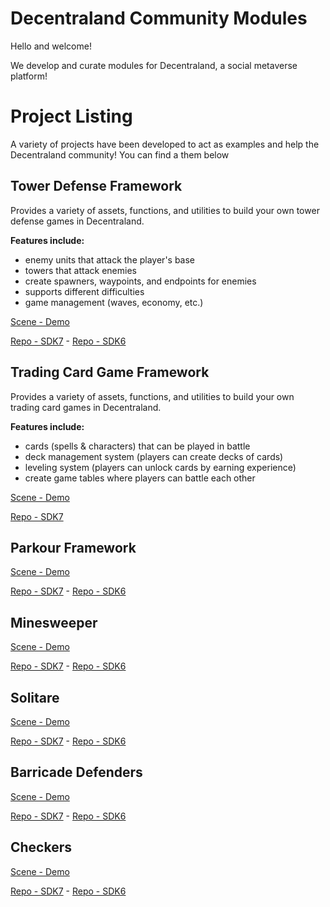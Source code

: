 # Decentraland Community Modules

Hello and welcome!

We develop and curate modules for Decentraland, a social metaverse platform! 


# Project Listing

A variety of projects have been developed to act as examples and help the Decentraland community! You can find a  them below


## Tower Defense Framework
Provides a variety of assets, functions, and utilities to build your own tower defense games in Decentraland. 

**Features include:**
- enemy units that attack the player's base
- towers that attack enemies
- create spawners, waypoints, and endpoints for enemies
- supports different difficulties
- game management (waves, economy, etc.)

[Scene - Demo]()


[Repo - SDK7](https://github.com/Decentraland-Community-Modules/DCL-TD-Framework-SDK7) -
[Repo - SDK6](https://github.com/Decentraland-Community-Modules/DCL-TD-Framework-SDK6)


## Trading Card Game Framework
Provides a variety of assets, functions, and utilities to build your own trading card games in Decentraland.

**Features include:**
- cards (spells & characters) that can be played in battle
- deck management system (players can create decks of cards)
- leveling system (players can unlock cards by earning experience)
- create game tables where players can battle each other

[Scene - Demo]()


[Repo - SDK7](https://github.com/Decentraland-Community-Modules/DCL-TCG-Framework-SDK7)


## Parkour Framework
<TODO> 

[Scene - Demo]()


[Repo - SDK7](https://github.com/Decentraland-Community-Modules/DCL-Parkour-Framework-SDK7) -
[Repo - SDK6](https://github.com/Decentraland-Community-Modules/DCL-Parkour-Framework-SDK6)



## Minesweeper
<TODO>

[Scene - Demo]()


[Repo - SDK7](https://github.com/Decentraland-Community-Modules/DCL-Minesweeper-SDK7) -
[Repo - SDK6](https://github.com/Decentraland-Community-Modules/DCL-Minesweeper-SDK6)



## Solitare
<TODO>

[Scene - Demo]()


[Repo - SDK7]() -
[Repo - SDK6](https://github.com/Decentraland-Community-Modules/DCL-Card-Game-Framework-SDK6)



## Barricade Defenders
<TODO>

[Scene - Demo]()


[Repo - SDK7]() -
[Repo - SDK6](https://github.com/Decentraland-Community-Modules/DCL-Barricade-Defenders-SDK6)



## Checkers
<TODO>

[Scene - Demo]()

[Repo - SDK7]() -
[Repo - SDK6](https://github.com/Decentraland-Community-Modules/DCL-Checkers-SDK6)


